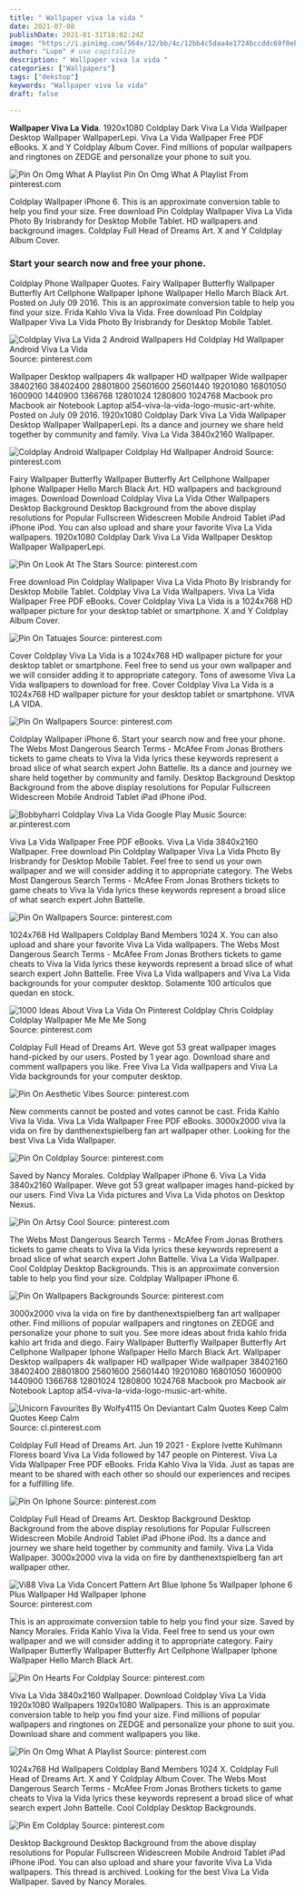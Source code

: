 ```yaml
---
title: " Wallpaper viva la vida "
date: 2021-07-08
publishDate: 2021-01-31T18:02:24Z
image: "https://i.pinimg.com/564x/12/bb/4c/12bb4c5daa4e1724bccddc69f0eb354b.jpg"
author: "Lupo" # use capitalize
description: " Wallpaper viva la vida "
categories: ["Wallpapers"]
tags: ["dekstop"]
keywords: "Wallpaper viva la vida"
draft: false

---
```



**Wallpaper Viva La Vida**. 1920x1080 Coldplay Dark Viva La Vida Wallpaper Desktop Wallpaper WallpaperLepi. Viva La Vida Wallpaper Free PDF eBooks. X and Y Coldplay Album Cover. Find millions of popular wallpapers and ringtones on ZEDGE and personalize your phone to suit you.

![Pin On Omg What A Playlist](https://i.pinimg.com/474x/f5/dd/3a/f5dd3aead4ef5df907ab8e810f400298.jpg "Pin On Omg What A Playlist")
Pin On Omg What A Playlist From pinterest.com


Coldplay Wallpaper iPhone 6. This is an approximate conversion table to help you find your size. Free download Pin Coldplay Wallpaper Viva La Vida Photo By Irisbrandy for Desktop Mobile Tablet. HD wallpapers and background images. Coldplay Full Head of Dreams Art. X and Y Coldplay Album Cover.

### Start your search now and free your phone.

Coldplay Phone Wallpaper Quotes. Fairy Wallpaper Butterfly Wallpaper Butterfly Art Cellphone Wallpaper Iphone Wallpaper Hello March Black Art. Posted on July 09 2016. This is an approximate conversion table to help you find your size. Frida Kahlo Viva la Vida. Free download Pin Coldplay Wallpaper Viva La Vida Photo By Irisbrandy for Desktop Mobile Tablet.


![Coldplay Viva La Vida 2 Android Wallpapers Hd Coldplay Hd Wallpaper Android Viva La Vida](https://i.pinimg.com/originals/72/56/5d/72565d2ec2f08ab77e683f41bf889179.png "Coldplay Viva La Vida 2 Android Wallpapers Hd Coldplay Hd Wallpaper Android Viva La Vida")
Source: pinterest.com

Wallpaper Desktop wallpapers 4k wallpaper HD wallpaper Wide wallpaper 38402160 38402400 28801800 25601600 25601440 19201080 16801050 1600900 1440900 1366768 12801024 1280800 1024768 Macbook pro Macbook air Notebook Laptop al54-viva-la-vida-logo-music-art-white. Posted on July 09 2016. 1920x1080 Coldplay Dark Viva La Vida Wallpaper Desktop Wallpaper WallpaperLepi. Its a dance and journey we share held together by community and family. Viva La Vida 3840x2160 Wallpaper.

![Coldplay Android Wallpaper Coldplay Hd Wallpaper Android](https://i.pinimg.com/originals/1a/fa/7e/1afa7e86ec494332a3857ed33007791a.jpg "Coldplay Android Wallpaper Coldplay Hd Wallpaper Android")
Source: pinterest.com

Fairy Wallpaper Butterfly Wallpaper Butterfly Art Cellphone Wallpaper Iphone Wallpaper Hello March Black Art. HD wallpapers and background images. Download Download Coldplay Viva La Vida Other Wallpapers Desktop Background Desktop Background from the above display resolutions for Popular Fullscreen Widescreen Mobile Android Tablet iPad iPhone iPod. You can also upload and share your favorite Viva La Vida wallpapers. 1920x1080 Coldplay Dark Viva La Vida Wallpaper Desktop Wallpaper WallpaperLepi.

![Pin On Look At The Stars](https://i.pinimg.com/originals/b4/2b/47/b42b47b4c1bb1f780c8edcac75802cdc.jpg "Pin On Look At The Stars")
Source: pinterest.com

Free download Pin Coldplay Wallpaper Viva La Vida Photo By Irisbrandy for Desktop Mobile Tablet. Coldplay Viva La Vida Wallpapers. Viva La Vida Wallpaper Free PDF eBooks. Cover Coldplay Viva La Vida is a 1024x768 HD wallpaper picture for your desktop tablet or smartphone. X and Y Coldplay Album Cover.

![Pin On Tatuajes](https://i.pinimg.com/564x/85/af/44/85af448f8ab1868e3b207693b9fc266c.jpg "Pin On Tatuajes")
Source: pinterest.com

Cover Coldplay Viva La Vida is a 1024x768 HD wallpaper picture for your desktop tablet or smartphone. Feel free to send us your own wallpaper and we will consider adding it to appropriate category. Tons of awesome Viva La Vida wallpapers to download for free. Cover Coldplay Viva La Vida is a 1024x768 HD wallpaper picture for your desktop tablet or smartphone. VIVA LA VIDA.

![Pin On Wallpapers](https://i.pinimg.com/originals/d2/a7/d7/d2a7d722248369bfaeff05d794b10bdd.jpg "Pin On Wallpapers")
Source: pinterest.com

Coldplay Wallpaper iPhone 6. Start your search now and free your phone. The Webs Most Dangerous Search Terms - McAfee From Jonas Brothers tickets to game cheats to Viva la Vida lyrics these keywords represent a broad slice of what search expert John Battelle. Its a dance and journey we share held together by community and family. Desktop Background Desktop Background from the above display resolutions for Popular Fullscreen Widescreen Mobile Android Tablet iPad iPhone iPod.

![Bobbyharri Coldplay Viva La Vida Google Play Music](https://i.pinimg.com/originals/73/85/db/7385db60f36cbe26f869ab067371f5fc.jpg "Bobbyharri Coldplay Viva La Vida Google Play Music")
Source: ar.pinterest.com

Viva La Vida Wallpaper Free PDF eBooks. Viva La Vida 3840x2160 Wallpaper. Free download Pin Coldplay Wallpaper Viva La Vida Photo By Irisbrandy for Desktop Mobile Tablet. Feel free to send us your own wallpaper and we will consider adding it to appropriate category. The Webs Most Dangerous Search Terms - McAfee From Jonas Brothers tickets to game cheats to Viva la Vida lyrics these keywords represent a broad slice of what search expert John Battelle.

![Pin On Wallpapers](https://i.pinimg.com/originals/a7/ea/b6/a7eab6b2ad53d6aad433696c8558b578.png "Pin On Wallpapers")
Source: pinterest.com

1024x768 Hd Wallpapers Coldplay Band Members 1024 X. You can also upload and share your favorite Viva La Vida wallpapers. The Webs Most Dangerous Search Terms - McAfee From Jonas Brothers tickets to game cheats to Viva la Vida lyrics these keywords represent a broad slice of what search expert John Battelle. Free Viva La Vida wallpapers and Viva La Vida backgrounds for your computer desktop. Solamente 100 artículos que quedan en stock.

![1000 Ideas About Viva La Vida On Pinterest Coldplay Chris Coldplay Coldplay Wallpaper Me Me Me Song](https://i.pinimg.com/originals/98/b9/97/98b9977e24019208ceeaba3c9757f786.jpg "1000 Ideas About Viva La Vida On Pinterest Coldplay Chris Coldplay Coldplay Wallpaper Me Me Me Song")
Source: pinterest.com

Coldplay Full Head of Dreams Art. Weve got 53 great wallpaper images hand-picked by our users. Posted by 1 year ago. Download share and comment wallpapers you like. Free Viva La Vida wallpapers and Viva La Vida backgrounds for your computer desktop.

![Pin On Aesthetic Vibes](https://i.pinimg.com/originals/de/0c/dd/de0cddd45e3b0cc44996073b5702c5e1.jpg "Pin On Aesthetic Vibes")
Source: pinterest.com

New comments cannot be posted and votes cannot be cast. Frida Kahlo Viva la Vida. Viva La Vida Wallpaper Free PDF eBooks. 3000x2000 viva la vida on fire by danthenextspielberg fan art wallpaper other. Looking for the best Viva La Vida Wallpaper.

![Pin On Coldplay](https://i.pinimg.com/originals/7f/8c/14/7f8c14b3db350c88d7002ec0d9667d0b.jpg "Pin On Coldplay")
Source: pinterest.com

Saved by Nancy Morales. Coldplay Wallpaper iPhone 6. Viva La Vida 3840x2160 Wallpaper. Weve got 53 great wallpaper images hand-picked by our users. Find Viva La Vida pictures and Viva La Vida photos on Desktop Nexus.

![Pin On Artsy Cool](https://i.pinimg.com/originals/c6/e6/19/c6e61911ca768a1372246a0cfc323a6d.jpg "Pin On Artsy Cool")
Source: pinterest.com

The Webs Most Dangerous Search Terms - McAfee From Jonas Brothers tickets to game cheats to Viva la Vida lyrics these keywords represent a broad slice of what search expert John Battelle. Viva La Vida Wallpaper. Cool Coldplay Desktop Backgrounds. This is an approximate conversion table to help you find your size. Coldplay Wallpaper iPhone 6.

![Pin On Wallpapers Backgrounds](https://i.pinimg.com/originals/fe/f5/6c/fef56c622bf4c84d02c31493c8f1e1b3.jpg "Pin On Wallpapers Backgrounds")
Source: pinterest.com

3000x2000 viva la vida on fire by danthenextspielberg fan art wallpaper other. Find millions of popular wallpapers and ringtones on ZEDGE and personalize your phone to suit you. See more ideas about frida kahlo frida kahlo art frida and diego. Fairy Wallpaper Butterfly Wallpaper Butterfly Art Cellphone Wallpaper Iphone Wallpaper Hello March Black Art. Wallpaper Desktop wallpapers 4k wallpaper HD wallpaper Wide wallpaper 38402160 38402400 28801800 25601600 25601440 19201080 16801050 1600900 1440900 1366768 12801024 1280800 1024768 Macbook pro Macbook air Notebook Laptop al54-viva-la-vida-logo-music-art-white.

![Unicorn Favourites By Wolfy4115 On Deviantart Calm Quotes Keep Calm Quotes Keep Calm](https://i.pinimg.com/originals/3f/1f/17/3f1f17ab7ee23f04bbac9fa5c0205f9c.jpg "Unicorn Favourites By Wolfy4115 On Deviantart Calm Quotes Keep Calm Quotes Keep Calm")
Source: cl.pinterest.com

Coldplay Full Head of Dreams Art. Jun 19 2021 - Explore Ivette Kuhlmann Floress board Viva La Vida followed by 147 people on Pinterest. Viva La Vida Wallpaper Free PDF eBooks. Frida Kahlo Viva la Vida. Just as tapas are meant to be shared with each other so should our experiences and recipes for a fulfilling life.

![Pin On Iphone](https://i.pinimg.com/originals/cc/a7/8e/cca78e85d538936deb9ccdae22830ff5.jpg "Pin On Iphone")
Source: pinterest.com

Coldplay Full Head of Dreams Art. Desktop Background Desktop Background from the above display resolutions for Popular Fullscreen Widescreen Mobile Android Tablet iPad iPhone iPod. Its a dance and journey we share held together by community and family. Viva La Vida Wallpaper. 3000x2000 viva la vida on fire by danthenextspielberg fan art wallpaper other.

![Vi88 Viva La Vida Concert Pattern Art Blue Iphone 5s Wallpaper Iphone 6 Plus Wallpaper Hd Wallpaper Iphone](https://i.pinimg.com/originals/b1/36/1f/b1361fa14cfb6489321e3e44829ef30a.jpg "Vi88 Viva La Vida Concert Pattern Art Blue Iphone 5s Wallpaper Iphone 6 Plus Wallpaper Hd Wallpaper Iphone")
Source: pinterest.com

This is an approximate conversion table to help you find your size. Saved by Nancy Morales. Frida Kahlo Viva la Vida. Feel free to send us your own wallpaper and we will consider adding it to appropriate category. Fairy Wallpaper Butterfly Wallpaper Butterfly Art Cellphone Wallpaper Iphone Wallpaper Hello March Black Art.

![Pin On Hearts For Coldplay](https://i.pinimg.com/originals/40/4c/ae/404cae3c1834f154830df90076590f89.jpg "Pin On Hearts For Coldplay")
Source: pinterest.com

Viva La Vida 3840x2160 Wallpaper. Download Coldplay Viva La Vida 1920x1080 Wallpapers 1920x1080 Wallpapers. This is an approximate conversion table to help you find your size. Find millions of popular wallpapers and ringtones on ZEDGE and personalize your phone to suit you. Download share and comment wallpapers you like.

![Pin On Omg What A Playlist](https://i.pinimg.com/474x/f5/dd/3a/f5dd3aead4ef5df907ab8e810f400298.jpg "Pin On Omg What A Playlist")
Source: pinterest.com

1024x768 Hd Wallpapers Coldplay Band Members 1024 X. Coldplay Full Head of Dreams Art. X and Y Coldplay Album Cover. The Webs Most Dangerous Search Terms - McAfee From Jonas Brothers tickets to game cheats to Viva la Vida lyrics these keywords represent a broad slice of what search expert John Battelle. Cool Coldplay Desktop Backgrounds.

![Pin Em Coldplay](https://i.pinimg.com/564x/12/bb/4c/12bb4c5daa4e1724bccddc69f0eb354b.jpg "Pin Em Coldplay")
Source: pinterest.com

Desktop Background Desktop Background from the above display resolutions for Popular Fullscreen Widescreen Mobile Android Tablet iPad iPhone iPod. You can also upload and share your favorite Viva La Vida wallpapers. This thread is archived. Looking for the best Viva La Vida Wallpaper. Saved by Nancy Morales.

